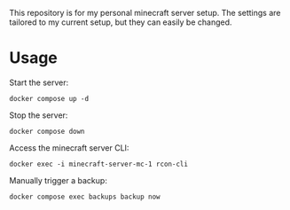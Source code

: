This repository is for my personal minecraft server setup. The settings are tailored to my current setup, but they can easily be changed.

# Usage

Start the server:

```
docker compose up -d
```

Stop the server:

```
docker compose down
```

Access the minecraft server CLI:

```
docker exec -i minecraft-server-mc-1 rcon-cli
```

Manually trigger a backup:

```
docker compose exec backups backup now
```
